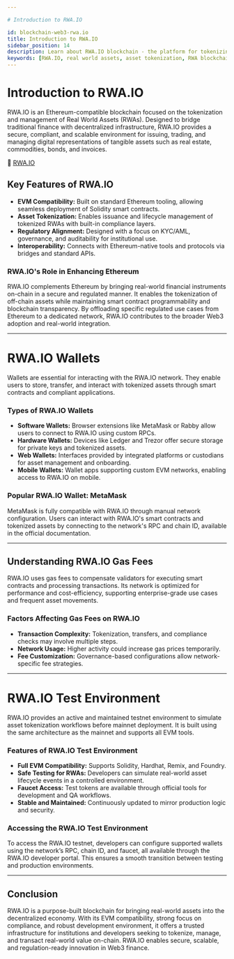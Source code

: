 ```yaml
---

# Introduction to RWA.IO

id: blockchain-web3-rwa.io
title: Introduction to RWA.IO
sidebar_position: 14
description: Learn about RWA.IO blockchain - the platform for tokenizing real-world assets with EVM compatibility, regulatory compliance, and institutional-grade security.
keywords: [RWA.IO, real world assets, asset tokenization, RWA blockchain, tokenized assets, institutional blockchain, compliant tokenization, EVM compatible]
---
```


# Introduction to RWA.IO


RWA.IO is an Ethereum-compatible blockchain focused on the tokenization and management of Real World Assets (RWAs). Designed to bridge traditional finance with decentralized infrastructure, RWA.IO provides a secure, compliant, and scalable environment for issuing, trading, and managing digital representations of tangible assets such as real estate, commodities, bonds, and invoices.

🔗 [RWA.IO](https://www.rwa.io)

## Key Features of RWA.IO

- **EVM Compatibility:** Built on standard Ethereum tooling, allowing seamless deployment of Solidity smart contracts.
- **Asset Tokenization:** Enables issuance and lifecycle management of tokenized RWAs with built-in compliance layers.
- **Regulatory Alignment:** Designed with a focus on KYC/AML, governance, and auditability for institutional use.
- **Interoperability:** Connects with Ethereum-native tools and protocols via bridges and standard APIs.

### RWA.IO's Role in Enhancing Ethereum

RWA.IO complements Ethereum by bringing real-world financial instruments on-chain in a secure and regulated manner. It enables the tokenization of off-chain assets while maintaining smart contract programmability and blockchain transparency. By offloading specific regulated use cases from Ethereum to a dedicated network, RWA.IO contributes to the broader Web3 adoption and real-world integration.

---

# RWA.IO Wallets

Wallets are essential for interacting with the RWA.IO network. They enable users to store, transfer, and interact with tokenized assets through smart contracts and compliant applications.

### Types of RWA.IO Wallets

- **Software Wallets:** Browser extensions like MetaMask or Rabby allow users to connect to RWA.IO using custom RPCs.
- **Hardware Wallets:** Devices like Ledger and Trezor offer secure storage for private keys and tokenized assets.
- **Web Wallets:** Interfaces provided by integrated platforms or custodians for asset management and onboarding.
- **Mobile Wallets:** Wallet apps supporting custom EVM networks, enabling access to RWA.IO on mobile.

### Popular RWA.IO Wallet: MetaMask

MetaMask is fully compatible with RWA.IO through manual network configuration. Users can interact with RWA.IO's smart contracts and tokenized assets by connecting to the network's RPC and chain ID, available in the official documentation.

---

## Understanding RWA.IO Gas Fees

RWA.IO uses gas fees to compensate validators for executing smart contracts and processing transactions. Its network is optimized for performance and cost-efficiency, supporting enterprise-grade use cases and frequent asset movements.

### Factors Affecting Gas Fees on RWA.IO

- **Transaction Complexity:** Tokenization, transfers, and compliance checks may involve multiple steps.
- **Network Usage:** Higher activity could increase gas prices temporarily.
- **Fee Customization:** Governance-based configurations allow network-specific fee strategies.

---

# RWA.IO Test Environment

RWA.IO provides an active and maintained testnet environment to simulate asset tokenization workflows before mainnet deployment. It is built using the same architecture as the mainnet and supports all EVM tools.

### Features of RWA.IO Test Environment

- **Full EVM Compatibility:** Supports Solidity, Hardhat, Remix, and Foundry.
- **Safe Testing for RWAs:** Developers can simulate real-world asset lifecycle events in a controlled environment.
- **Faucet Access:** Test tokens are available through official tools for development and QA workflows.
- **Stable and Maintained:** Continuously updated to mirror production logic and security.

### Accessing the RWA.IO Test Environment

To access the RWA.IO testnet, developers can configure supported wallets using the network’s RPC, chain ID, and faucet, all available through the RWA.IO developer portal. This ensures a smooth transition between testing and production environments.

---

## Conclusion

RWA.IO is a purpose-built blockchain for bringing real-world assets into the decentralized economy. With its EVM compatibility, strong focus on compliance, and robust development environment, it offers a trusted infrastructure for institutions and developers seeking to tokenize, manage, and transact real-world value on-chain. RWA.IO enables secure, scalable, and regulation-ready innovation in Web3 finance.
